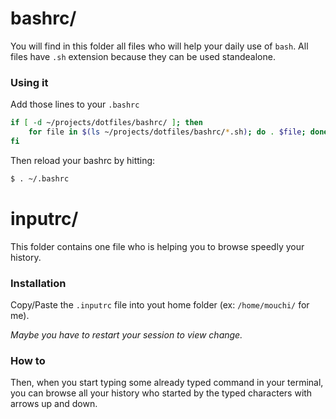 # bashrc/
You will find in this folder all files who will help your daily use of `bash`.
All files have `.sh` extension because they can be used standealone.

### Using it
Add those lines to your `.bashrc`

```bash
if [ -d ~/projects/dotfiles/bashrc/ ]; then
    for file in $(ls ~/projects/dotfiles/bashrc/*.sh); do . $file; done
fi
```

Then reload your bashrc by hitting:

```bash
$ . ~/.bashrc
```

# inputrc/
This folder contains one file who is helping you to browse speedly your history.

### Installation
Copy/Paste the `.inputrc` file into yout home folder (ex: `/home/mouchi/` for me).

*Maybe you have to restart your session to view change.*

### How to
Then, when you start typing some already typed command in your terminal, you can browse all your history who started by the typed characters with arrows up and down.
